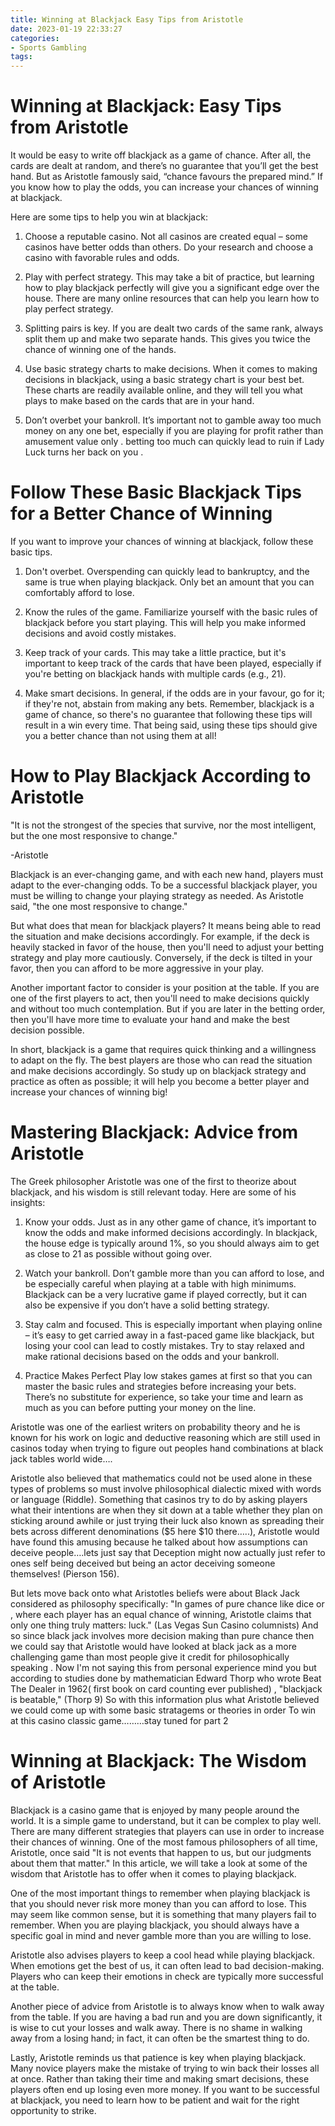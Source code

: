 ```yaml
---
title: Winning at Blackjack Easy Tips from Aristotle
date: 2023-01-19 22:33:27
categories:
- Sports Gambling
tags:
---
```



#  Winning at Blackjack: Easy Tips from Aristotle

It would be easy to write off blackjack as a game of chance. After all, the cards are dealt at random, and there’s no guarantee that you’ll get the best hand. But as Aristotle famously said, “chance favours the prepared mind.” If you know how to play the odds, you can increase your chances of winning at blackjack.

Here are some tips to help you win at blackjack:

1. Choose a reputable casino. Not all casinos are created equal – some casinos have better odds than others. Do your research and choose a casino with favorable rules and odds.

2. Play with perfect strategy. This may take a bit of practice, but learning how to play blackjack perfectly will give you a significant edge over the house. There are many online resources that can help you learn how to play perfect strategy.

3. Splitting pairs is key. If you are dealt two cards of the same rank, always split them up and make two separate hands. This gives you twice the chance of winning one of the hands.

4. Use basic strategy charts to make decisions. When it comes to making decisions in blackjack, using a basic strategy chart is your best bet. These charts are readily available online, and they will tell you what plays to make based on the cards that are in your hand.

5. Don’t overbet your bankroll. It’s important not to gamble away too much money on any one bet, especially if you are playing for profit rather than amusement value only . betting too much can quickly lead to ruin if Lady Luck turns her back on you .

#  Follow These Basic Blackjack Tips for a Better Chance of Winning 

If you want to improve your chances of winning at blackjack, follow these basic tips.

1. Don't overbet. Overspending can quickly lead to bankruptcy, and the same is true when playing blackjack. Only bet an amount that you can comfortably afford to lose.

2. Know the rules of the game. Familiarize yourself with the basic rules of blackjack before you start playing. This will help you make informed decisions and avoid costly mistakes.

3. Keep track of your cards. This may take a little practice, but it's important to keep track of the cards that have been played, especially if you're betting on blackjack hands with multiple cards (e.g., 21).

4. Make smart decisions. In general, if the odds are in your favour, go for it; if they're not, abstain from making any bets. Remember, blackjack is a game of chance, so there's no guarantee that following these tips will result in a win every time. That being said, using these tips should give you a better chance than not using them at all!

#  How to Play Blackjack According to Aristotle 

"It is not the strongest of the species that survive, nor the most intelligent, but the one most responsive to change." 

-Aristotle

Blackjack is an ever-changing game, and with each new hand, players must adapt to the ever-changing odds. To be a successful blackjack player, you must be willing to change your playing strategy as needed. As Aristotle said, "the one most responsive to change."

But what does that mean for blackjack players? It means being able to read the situation and make decisions accordingly. For example, if the deck is heavily stacked in favor of the house, then you'll need to adjust your betting strategy and play more cautiously. Conversely, if the deck is tilted in your favor, then you can afford to be more aggressive in your play.

Another important factor to consider is your position at the table. If you are one of the first players to act, then you'll need to make decisions quickly and without too much contemplation. But if you are later in the betting order, then you'll have more time to evaluate your hand and make the best decision possible.

In short, blackjack is a game that requires quick thinking and a willingness to adapt on the fly. The best players are those who can read the situation and make decisions accordingly. So study up on blackjack strategy and practice as often as possible; it will help you become a better player and increase your chances of winning big!

#  Mastering Blackjack: Advice from Aristotle 

The Greek philosopher Aristotle was one of the first to theorize about blackjack, and his wisdom is still relevant today. Here are some of his insights:

1. Know your odds. Just as in any other game of chance, it’s important to know the odds and make informed decisions accordingly. In blackjack, the house edge is typically around 1%, so you should always aim to get as close to 21 as possible without going over.

2. Watch your bankroll. Don’t gamble more than you can afford to lose, and be especially careful when playing at a table with high minimums. Blackjack can be a very lucrative game if played correctly, but it can also be expensive if you don’t have a solid betting strategy.

3. Stay calm and focused. This is especially important when playing online – it’s easy to get carried away in a fast-paced game like blackjack, but losing your cool can lead to costly mistakes. Try to stay relaxed and make rational decisions based on the odds and your bankroll.

4. Practice Makes Perfect Play low stakes games at first so that you can master the basic rules and strategies before increasing your bets. There’s no substitute for experience, so take your time and learn as much as you can before putting your money on the line.


Aristotle was one of the earliest writers on probability theory and he is known for his work on logic and deductive reasoning which are still used in casinos today when trying to figure out peoples hand combinations at black jack tables world wide…. 

Aristotle also believed that mathematics could not be used alone in these types of problems so must involve philosophical dialectic mixed with words or language (Riddle). Something that casinos try to do by asking players what their intentions are when they sit down at a table whether they plan on sticking around awhile or just trying their luck also known as spreading their bets across different denominations ($5 here $10 there…..), 
Aristotle would have found this amusing because he talked about how assumptions can deceive people….lets just say that Deception might now actually just refer to ones self being deceived but being an actor deceiving someone themselves! (Pierson 156). 

But lets move back onto what Aristotles beliefs were about Black Jack considered as philosophy specifically: "In games of pure chance like dice or , where each player has an equal chance of winning, Aristotle claims that only one thing truly matters: luck." (Las Vegas Sun Casino columnists) And so since black jack involves more decision making than pure chance then we could say that Aristotle would have looked at black jack as a more challenging game than most people give it credit for philosophically speaking . 
Now I'm not saying this from personal experience mind you but according to studies done by mathematician Edward Thorp who wrote Beat The Dealer in 1962( first book on card counting ever published) , 
"blackjack is beatable," (Thorp 9) So with this information plus what Aristotle believed we could come up with some basic stratagems or theories in order To win at this casino classic game………stay tuned for part 2

#  Winning at Blackjack: The Wisdom of Aristotle

Blackjack is a casino game that is enjoyed by many people around the world. It is a simple game to understand, but it can be complex to play well. There are many different strategies that players can use in order to increase their chances of winning. One of the most famous philosophers of all time, Aristotle, once said "It is not events that happen to us, but our judgments about them that matter." In this article, we will take a look at some of the wisdom that Aristotle has to offer when it comes to playing blackjack.

One of the most important things to remember when playing blackjack is that you should never risk more money than you can afford to lose. This may seem like common sense, but it is something that many players fail to remember. When you are playing blackjack, you should always have a specific goal in mind and never gamble more than you are willing to lose.

Aristotle also advises players to keep a cool head while playing blackjack. When emotions get the best of us, it can often lead to bad decision-making. Players who can keep their emotions in check are typically more successful at the table.

Another piece of advice from Aristotle is to always know when to walk away from the table. If you are having a bad run and you are down significantly, it is wise to cut your losses and walk away. There is no shame in walking away from a losing hand; in fact, it can often be the smartest thing to do.

Lastly, Aristotle reminds us that patience is key when playing blackjack. Many novice players make the mistake of trying to win back their losses all at once. Rather than taking their time and making smart decisions, these players often end up losing even more money. If you want to be successful at blackjack, you need to learn how to be patient and wait for the right opportunity to strike.